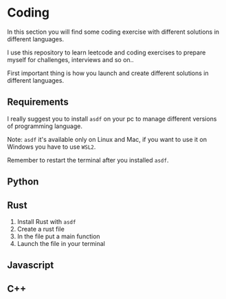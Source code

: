 # Coding

In this section you will find some coding exercise with different solutions in different languages.

I use this repository to learn leetcode and coding exercises to prepare myself for challenges, interviews and so on..

First important thing is how you launch and create different solutions in different languages.

## Requirements

I really suggest you to install `asdf` on your pc to manage different versions of programming language.

Note: `asdf` it's available only on Linux and Mac, if you want to use it on Windows you have to use `WSL2`.

Remember to restart the terminal after you installed `asdf`.

## Python

## Rust

1. Install Rust with `asdf`
2. Create a rust file
3. In the file put a main function
4. Launch the file in your terminal

## Javascript

## C++
